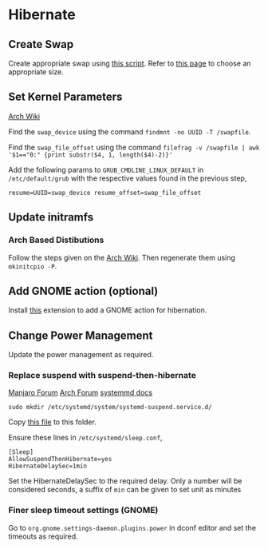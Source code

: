 # Hibernate


## Create Swap
Create appropriate swap using [this script](Scripts/change-swap-size.sh). Refer to [this page](https://itsfoss.com/swap-size/) to choose an appropriate size.

## Set Kernel Parameters
[Arch Wiki](https://wiki.archlinux.org/title/Power_management/Suspend_and_hibernate#Hibernation)

Find the `swap_device` using the command `findmnt -no UUID -T /swapfile`.

Find the `swap_file_offset` using the command `filefrag -v /swapfile | awk '$1=="0:" {print substr($4, 1, length($4)-2)}'`

Add the following params to `GRUB_CMDLINE_LINUX_DEFAULT` in `/etc/default/grub` with the respective values found in the previous step,
```
resume=UUID=swap_device resume_offset=swap_file_offset
```

## Update initramfs

### Arch Based Distibutions
Follow the steps given on the [Arch Wiki](https://wiki.archlinux.org/title/Power_management/Suspend_and_hibernate#Configure_the_initramfs). Then regenerate them using `mkinitcpio -P`.

## Add GNOME action (optional)
Install [this](https://codeberg.org/kiyui/gnome-shell-hibernate-extension) extension to add a GNOME action for hibernation.

## Change Power Management
Update the power management as required.

### Replace suspend with suspend-then-hibernate
[Manjaro Forum](https://archived.forum.manjaro.org/t/configuring-suspend-then-hibernate/90324)
[Arch Forum](https://archlinux.org.ru/forum/topic/18865/)
[systemmd docs](https://www.freedesktop.org/software/systemd/man/systemd.unit.html)
```
sudo mkdir /etc/systemd/system/systemd-suspend.service.d/
```
Copy [this file](Files/override.conf) to this folder.

Ensure these lines in `/etc/systemd/sleep.conf`,
```
[Sleep]
AllowSuspendThenHibernate=yes
HibernateDelaySec=1min
```
Set the HibernateDelaySec to the required delay. Only a number will be considered seconds, a suffix of `min` can be given to set unit as minutes

### Finer sleep timeout settings (GNOME)
Go to `org.gnome.settings-daemon.plugins.power` in dconf editor and set the timeouts as required.